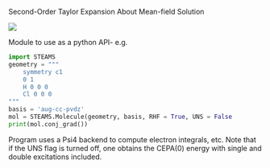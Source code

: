 Second-Order Taylor Expansion About Mean-field Solution

<img src = "https://travis-ci.com/hrgrimsl/STEAMS.svg?token=y5H9g77PxszWJHZmEWzC&branch=master">

Module to use as a python API- e.g.
```python
import STEAMS
geometry = """
    symmetry c1
    0 1
    H 0 0 0
    Cl 0 0 0
"""
basis = 'aug-cc-pvdz'
mol = STEAMS.Molecule(geometry, basis, RHF = True, UNS = False
print(mol.conj_grad())
```
Program uses a Psi4 backend to compute electron integrals, etc.  Note that if the UNS flag is turned off, one obtains the CEPA(0) energy with single and double excitations included.     
